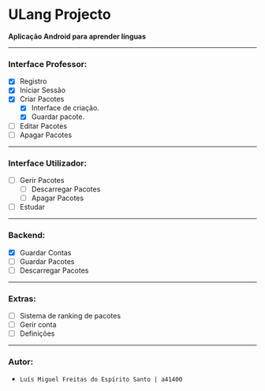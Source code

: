 # ULang Projecto

**Aplicação Android para aprender línguas**

---

### Interface Professor:
 - [X] Registro
 - [X] Iniciar Sessão
 - [X] Criar Pacotes
    - [X] Interface de criação.
    - [X] Guardar pacote.
 - [ ] Editar Pacotes
 - [ ] Apagar Pacotes

---

### Interface Utilizador:
 - [ ] Gerir Pacotes
     - [ ] Descarregar Pacotes
     - [ ] Apagar Pacotes
 - [ ] Estudar

---

### Backend:
 - [X] Guardar Contas
 - [ ] Guardar Pacotes
 - [ ] Descarregar Pacotes

---

### Extras:

- [ ] Sistema de ranking de pacotes
- [ ] Gerir conta
- [ ] Definições

---

### Autor:

- ```Luís Miguel Freitas do Espírito Santo | a41400 ```
